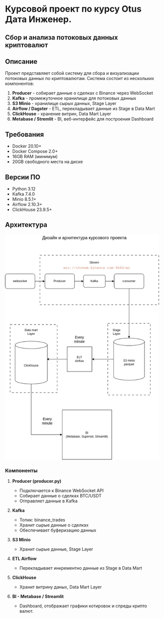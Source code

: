 # Курсовой проект по курсу Otus Дата Инженер.
## Сбор и анализа потоковых данных криптовалют

## Описание

Проект представляет собой систему для сбора и визуализации 
потоковых данных по криптовалютам. Система состоит из нескольких компонентов:

1. **Producer** - собирает данные о сделках с Binance через WebSocket
2. **Kafka** - промежуточное хранилище для потоковых данных
3. **S3 Minio** - хранилище сырых данных, Stage Layer
4. **Airflow / Dagster** - ETL, перекладывает данные из Stage в Data Mart
5. **ClickHouse** - хранение витрин, Data Mart Layer
6. **Metabase / Stremlit** - BI, веб-интерфейс для построения Dashboard

## Требования

- Docker 20.10+
- Docker Compose 2.0+
- 16GB RAM (минимум)
- 20GB свободного места на диске

## Версии ПО
- Python 3.12
- Kafka 7.4.0
- Minio 8.5.1+
- Airflow 2.10.3+
- ClickHouse 23.9.5+

## Архитектура


![Архитектура](docs/arhitecture.png)

### Компоненты

1. **Producer (producer.py)**
   - Подключается к Binance WebSocket API
   - Собирает данные о сделках BTC/USDT
   - Отправляет данные в Kafka

2. **Kafka**
   - Топик: binance_trades
   - Хранит сырые данные о сделках
   - Обеспечивает буферизацию данных

3. **S3 Minio**
   - Хранит сырые данные, Stage Layer

4. **ETL Airflow**
   - Перекладывает инкрементно данные из Stage в Data Mart
 
5. **ClickHouse**
   - Хранит витрину даных, Data Mart Layer

6. **BI - Metabase / Streamlit**
   - Dashboard, отображает графики котировок и спреды крипто валют.

